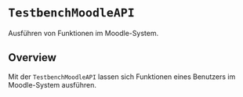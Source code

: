 # ``TestbenchMoodleAPI``

Ausführen von Funktionen im Moodle-System.

## Overview

Mit der `TestbenchMoodleAPI` lassen sich Funktionen eines Benutzers im Moodle-System ausführen.
